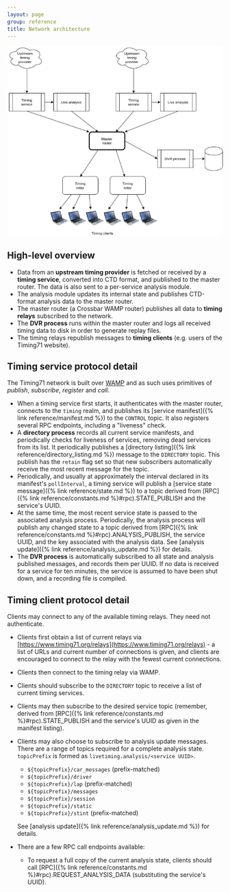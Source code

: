 ```yaml
---
layout: page
group: reference
title: Network architecture
---
```


![Network architecture](/assets/network_architecture.png)

## High-level overview

- Data from an **upstream timing provider** is fetched or received by a **timing
  service**, converted into CTD format, and published to the master router. The
  data is also sent to a per-service analysis module.
- The analysis module updates its internal state and publishes CTD-format
  analysis data to the master router.
- The master router (a Crossbar WAMP router) publishes all data to **timing
  relays** subscribed to the network.
- The **DVR process** runs within the master router and logs all received
  timing data to disk in order to generate replay files.
- The timing relays republish messages to **timing clients** (e.g. users of
  the Timing71 website).

## Timing service protocol detail

The Timing71 network is built over [WAMP](https://wamp-proto.org/) and as such
uses primitives of _publish_, _subscribe_, _register_ and _call_.

- When a timing service first starts, it authenticates with the master router,
  connects to the `timing` realm, and publishes its
  [service manifest]({% link reference/manifest.md %}) to the `CONTROL` topic.
  It also registers several RPC endpoints, including a "liveness" check.
- A **directory process** records all current service manifests, and
  periodically checks for liveness of services, removing dead services from its
  list. It periodically publishes a
  [directory listing]({% link reference/directory_listing.md %}) message to the
  `DIRECTORY` topic. This publish has the `retain` flag set so that new
  subscribers automatically receive the most recent message for the topic.
- Periodically, and usually at approximately the interval declared in its
  manifest's `pollInterval`, a timing service will publish a
  [service state message]({% link reference/state.md %}) to a topic derived from
  [RPC]({% link reference/constants.md %}#rpc).STATE_PUBLISH and the service's
  UUID.
- At the same time, the most recent service state is passed to the associated
  analysis process. Periodically, the analysis process will publish any changed
  state to a topic derived from
  [RPC]({% link reference/constants.md %}#rpc).ANALYSIS_PUBLISH, the service
  UUID, and the key associated with the analysis data. See
  [analysis update]({% link reference/analysis_update.md %}) for details.
- The **DVR process** is automatically subscribed to all state and analysis
  published messages, and records them per UUID. If no data is received for a
  service for ten minutes, the service is assumed to have been shut down, and a
  recording file is compiled.

## Timing client protocol detail

Clients may connect to any of the available timing relays. They need not
authenticate.

- Clients first obtain a list of current relays via
  [https://www.timing71.org/relays](https://www.timing71.org/relays) - a list of
  URLs and current number of connections is given, and clients are encouraged to
  connect to the relay with the fewest current connections.
- Clients then connect to the timing relay via WAMP.
- Clients should subscribe to the `DIRECTORY` topic to receive a list of current
  timing services.
- Clients may then subscribe to the desired service topic (remember, derived
  from [RPC]({% link reference/constants.md %}#rpc).STATE_PUBLISH and the
  service's UUID as given in the manifest listing).
- Clients may also choose to subscribe to analysis update messages. There are a
  range of topics required for a complete analysis state. `topicPrefix` is
  formed as `livetiming.analysis/<service UUID>`.
  - `${topicPrefix}/car_messages` (prefix-matched)
  - `${topicPrefix}/driver`
  - `${topicPrefix}/lap` (prefix-matched)
  - `${topicPrefix}/messages`
  - `${topicPrefix}/session`
  - `${topicPrefix}/static`
  - `${topicPrefix}/stint` (prefix-matched)

  See [analysis update]({% link reference/analysis_update.md %}) for details.
- There are a few RPC call endpoints available:
  - To request a full copy of the current analysis state, clients should call
    [RPC]({% link reference/constants.md %}#rpc).REQUEST_ANALYSIS_DATA
    (substituting the service's UUID).
